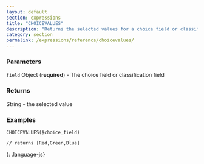 ```yaml
---
layout: default
section: expressions
title: "CHOICEVALUES"
description: "Returns the selected values for a choice field or classification field"
category: section
permalink: /expressions/reference/choicevalues/
---
```


### Parameters

`field` Object (__required__) - The choice field or classification field

### Returns

String - the selected value

### Examples

~~~
CHOICEVALUES($choice_field)

// returns [Red,Green,Blue]
~~~
{: .language-js}
